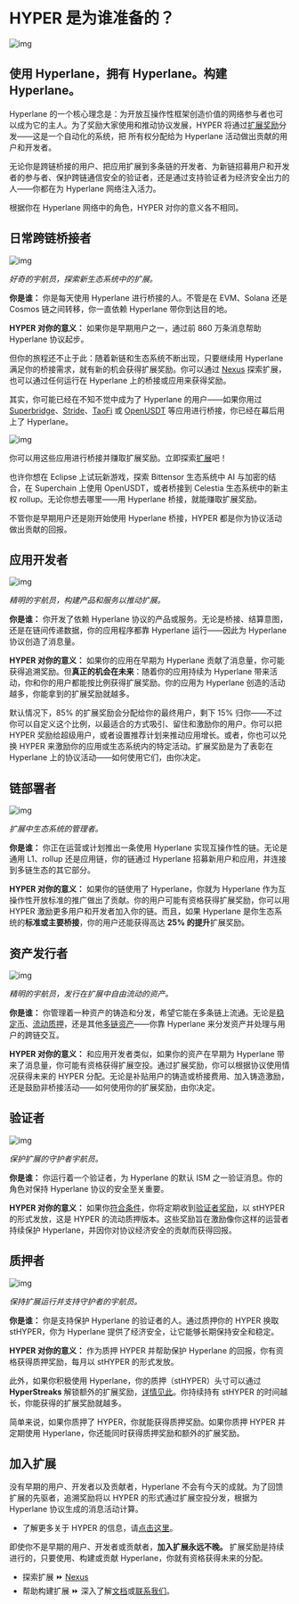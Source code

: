 # HYPER 是为谁准备的？

![img](https://cdn.prod.website-files.com/669871c478050139b74c8e08/68093d279dc04d113ff574f1_Team%20Space%20Station%20(1).png)

## **使用 Hyperlane，拥有 Hyperlane。构建 Hyperlane。**

Hyperlane 的一个核心理念是：为开放互操作性框架创造价值的网络参与者也可以成为它的主人。为了奖励大家使用和推动协议发展，HYPER 将通过[扩展奖励](https://medium.com/@hyperlane_fdn/what-are-expansion-rewards-934282d982ca)分发——这是一个自动化的系统，把 所有权分配给为 Hyperlane 活动做出贡献的用户和开发者。

无论你是跨链桥接的用户、把应用扩展到多条链的开发者、为新链招募用户和开发者的参与者、保护跨链通信安全的验证者，还是通过支持验证者为经济安全出力的人——你都在为 Hyperlane 网络注入活力。

根据你在 Hyperlane 网络中的角色，HYPER 对你的意义各不相同。

## 日常跨链桥接者
<!-- truncate -->
![img](https://cdn.prod.website-files.com/669871c478050139b74c8e08/68092eec2876c7110790f554_the_daily_bridger_resized.png)

*好奇的宇航员，探索新生态系统中的扩展。*

**你是谁：** 你是每天使用 Hyperlane 进行桥接的人。不管是在 EVM、Solana 还是 Cosmos 链之间转移，你一直依赖 Hyperlane 带你到达目的地。

**HYPER 对你的意义：** 如果你是早期用户之一，通过前 860 万条消息帮助 Hyperlane 协议起步。

但你的旅程还不止于此：随着新链和生态系统不断出现，只要继续用 Hyperlane 满足你的桥接需求，就有新的机会获得扩展奖励。你可以通过 [Nexus](https://www.usenexus.org/) 探索扩展，也可以通过任何运行在 Hyperlane 上的桥接或应用来获得奖励。

其实，你可能已经在不知不觉中成为了 Hyperlane 的用户——如果你用过 [Superbridge](https://hyperlane.superbridge.app/)、[Stride](https://bridge.stride.zone/)、[TaoFi](https://www.taofi.com/bridge) 或 [OpenUSDT](https://app.openusdt.xyz/) 等应用进行桥接，你已经在幕后用上了 Hyperlane。

![img](https://cdn.prod.website-files.com/669871c478050139b74c8e08/68092cab2b53cb76210fd454_Screenshot%202025-04-15%20at%2011.33.13%E2%80%AFAM.png)

你可以用这些应用进行桥接并赚取扩展奖励。立即探索[扩展](https://hyperlane.xyz/expansion)吧！

也许你想在 Eclipse 上试玩新游戏，探索 Bittensor 生态系统中 AI 与加密的结合，在 Superchain 上使用 OpenUSDT，或者桥接到 Celestia 生态系统中的新主权 rollup。无论你想去哪里——用 Hyperlane 桥接，就能赚取扩展奖励。

不管你是早期用户还是刚开始使用 Hyperlane 桥接，HYPER 都是你为协议活动做出贡献的回报。

## 应用开发者

![img](https://cdn.prod.website-files.com/669871c478050139b74c8e08/68092d055bb793075e1390fa_app%20dev.png)

*精明的宇航员，构建产品和服务以推动扩展。*

**你是谁：** 你开发了依赖 Hyperlane 协议的产品或服务。无论是桥接、结算意图，还是在链间传递数据，你的应用程序都靠 Hyperlane 运行——因此为 Hyperlane 协议创造了消息量。

**HYPER 对你的意义：** 如果你的应用在早期为 Hyperlane 贡献了消息量，你可能获得追溯奖励。但**真正的机会在未来**：随着你的应用持续为 Hyperlane 带来活动，你和你的用户都能按比例获得扩展奖励。你的应用为 Hyperlane 创造的活动越多，你能拿到的扩展奖励就越多。

默认情况下，85% 的扩展奖励会分配给你的最终用户，剩下 15% 归你——不过你可以自定义这个比例，以最适合的方式吸引、留住和激励你的用户。你可以把 HYPER 奖励给超级用户，或者设置推荐计划来推动应用增长。或者，你也可以兑换 HYPER 来激励你的应用或生态系统内的特定活动。扩展奖励是为了表彰在 Hyperlane 上的协议活动——如何使用它们，由你决定。

## 链部署者

![img](https://cdn.prod.website-files.com/669871c478050139b74c8e08/68092d3260bcc54536a04f33_chain%20dev.png)

*扩展中生态系统的管理者。*

**你是谁：** 你正在运营或计划推出一条使用 Hyperlane 实现互操作性的链。无论是通用 L1、rollup 还是应用链，你的链通过 Hyperlane 招募新用户和应用，并连接到多链生态的其它部分。

**HYPER 对你的意义：** 如果你的链使用了 Hyperlane，你就为 Hyperlane 作为互操作性开放标准的推广做出了贡献。你的用户可能有资格获得扩展奖励，你可以用 HYPER 激励更多用户和开发者加入你的链。而且，如果 Hyperlane 是你生态系统的**标准或主要桥接**，你的用户还能获得高达 **25% 的提升**扩展奖励。

## 资产发行者

![img](https://cdn.prod.website-files.com/669871c478050139b74c8e08/68092d5dcb329ea356017be9_asset%20issuers.png)

*精明的宇航员，发行在扩展中自由流动的资产。*

**你是谁：** 你管理着一种资产的铸造和分发，希望它能在多条链上流通。无论是[稳定币](https://www.openusdt.xyz/)、[流动质押](https://www.renzoprotocol.com/)，还是其他[多链资产](https://app.eclipse.xyz/mint-teth)——你靠 Hyperlane 来分发资产并处理与用户的跨链交互。

**HYPER 对你的意义：** 和应用开发者类似，如果你的资产在早期为 Hyperlane 带来了消息量，你可能有资格获得扩展空投。通过扩展奖励，你可以根据协议使用情况获得未来的 HYPER 分配。无论是补贴用户的铸造或桥接费用、加入铸造激励，还是鼓励非桥接活动——如何使用你的扩展奖励，由你决定。

## 验证者

![img](https://cdn.prod.website-files.com/669871c478050139b74c8e08/68092f09231ce0a4bf0c8f9e_validator_resized.png)

*保护扩展的守护者宇航员。*

**你是谁：** 你运行着一个验证者，为 Hyperlane 的默认 ISM 之一验证消息。你的角色对保持 Hyperlane 协议的安全至关重要。

**HYPER 对你的意义：** 如果你[符合条件](https://docs.hyperlane.xyz/docs/protocol-economics/intro#hyperlane-validator-selection)，你将定期收到[验证者奖励](https://docs.hyperlane.xyz/docs/protocol-economics/intro#validator-rewards)，以 stHYPER 的形式发放，这是 HYPER 的流动质押版本。这些奖励旨在激励像你这样的运营者持续保护 Hyperlane，并因你对协议经济安全的贡献而获得回报。

## 质押者

![img](https://cdn.prod.website-files.com/669871c478050139b74c8e08/68092de2e3ce614621881397_stakers.png)

*保持扩展运行并支持守护者的宇航员。*

**你是谁：** 你是支持保护 Hyperlane 的验证者的人。通过质押你的 HYPER 换取 stHYPER，你为 Hyperlane 提供了经济安全，让它能够长期保持安全和稳定。

**HYPER 对你的意义：** 作为质押 HYPER 并帮助保护 Hyperlane 的回报，你有资格获得质押奖励，每月以 stHYPER 的形式发放。

此外，如果你积极使用 Hyperlane，你的质押（stHYPER）头寸可以通过 **HyperStreaks** 解锁额外的扩展奖励，[详情见此](https://medium.com/@hyperlane_fdn/hyperlane-staking-and-sthyper-d9e5b09fa849)。你持续持有 stHYPER 的时间越长，你能获得的扩展奖励就越多。

简单来说，如果你质押了 HYPER，你就能获得质押奖励。如果你质押 HYPER 并定期使用 Hyperlane，你还能同时获得质押奖励和额外的扩展奖励。

## 加入扩展

没有早期的用户、开发者以及贡献者，Hyperlane 不会有今天的成就。为了回馈扩展的先驱者，追溯奖励将以 HYPER 的形式通过扩展空投分发，根据为 Hyperlane 协议生成的消息活动计算。

- 了解更多关于 HYPER 的信息，请[点击这里](https://medium.com/@hyperlane_fdn/introducing-hyper-f3846883f1f5)。

即使你不是早期的用户、开发者或贡献者，**加入扩展永远不晚。** 扩展奖励是持续进行的，只要使用、构建或贡献 Hyperlane，你就有资格获得未来的分配。

- 探索扩展 ⏩ [Nexus](https://www.usenexus.org/)
- 帮助构建扩展 ⏩ 深入了解[文档](https://docs.hyperlane.xyz/docs/deploy-hyperlane)或[联系我们](https://docs.google.com/forms/d/e/1FAIpQLSfCXkXmMiTKq_aWD1y1b65krL2rAxubfLVw1a3UXh_2wb7O4A/viewform)。